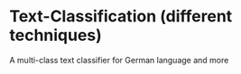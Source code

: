 # Text-Classification (different techniques)
A multi-class text classifier for German language and more
